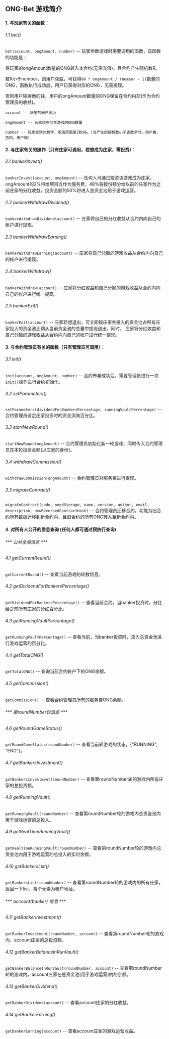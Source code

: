 ## ONG-Bet 游戏简介
#### 1. 与玩家有关的函数：
###### 1.1 bet()
```bet(account, ongAmount, number)``` -- 玩家参数游戏时需要调用的函数，该函数的功能是：

将玩家的ongAmount数量的ONG转入本合约(无需充值)，且合约产生随机数R。

若R小于number，则用户获胜，可获得```98 * ongAmount / (number - 1)```数量的ONG，函数执行成功后，用户已获得对应的ONG，无需提现。

否则用户输掉他的钱，用户的ongAmount数量的ONG保留在合约内部(作为合约管理员的收益)。

```angular2html
account -- 玩家的帐户地址

ongAmount -- 玩家想参与本游戏的ONG数量

number -- 玩家竞猜的数字，取值范围是2到96。(当产生的随机数小于该数字时，用户赢，否则，用户输) 

```

#### 2. 与庄家有关的操作（只有庄家可调用，若想成为庄家，需投资）：
###### 2.1 bankerInvest()

```bankerInvest(account, ongAmount)``` -- 任何人可通过投资该游戏成为庄家。
ongAmount的2%将给项目方作为服务费，48%将按份额分给以前的庄家作为之前庄家的分红收益，投资金额的50%将进入总资金池用于游戏运营。

###### 2.2 bankerWithdrawDividend()

```bankerWithdrawDividend(account)``` -- 庄家将自己的分红收益从合约内向自己的帐户进行提现。

###### 2.3 bankerWithdrawEarning()

```bankerWithdrawEarning(account)``` -- 庄家将自己分额的游戏收益从合约内向自己的帐户进行提现。

###### 2.4 bankerWithdraw()

```bankerWithdraw(account)``` -- 庄家将分红收益和自己分额的游戏收益从合约内向自己的帐户进行统一提现。

###### 2.5 bankerExit()

```bankerExit(account)``` -- 庄家若想退出，可立即按庄家共投入的资金池占所有庄家投入的资金池比例从当前资金池的总量中提现退出。同时，
 庄家将分红收益和自己分额的游戏收益从合约内向自己的帐户进行统一提现。


#### 3. 与合约管理员有关的函数（只有管理员可调用）：
###### 3.1 init()
```init(account, ongAmount, number)``` -- 合约布署成功后，需要管理员进行一次```init()```操作进行合约初始化。

###### 3.2 setParameters()

```setParameters(dividendForBankersPercentage, runningVaultPercentage)``` -- 
合约管理员设定庄家投资时的资金流向百分比。

###### 3.3 startNewRound()

```startNewRound(ongAmount)``` -- 合约管理员初始化新一轮游戏，同时传入合约管理员在本轮投资金额(以庄家的身份)。

###### 3.4 withdrawCommission()

```withdrawCommission(ongAmount)``` -- 合约管理员对服务费进行提现。


###### 3.3 migrateContract()

```migrateContract(code, needStorage, name, version, author, email, description, newReversedContractHash)``` -- 合约管理员迁移合约，功能为旧合约所有数据迁移到新合约内，且旧合约的所有ONG转入至新合约内。



#### 4. 对所有人公开的信息查询 (任何人都可通过预执行查询)
###### *** 公共全局信息 ***
###### 4.1 getCurrentRound()
```getCurrentRound()``` -- 查看当前游戏的轮数信息。
###### 4.2 getDividendForBankersPercentage()
```getDividendForBankersPercentage()``` -- 查看当前合约，当banker投资时，分红给之前所有庄家的分红百分比。
###### 4.3 getRunningVaultPercentage()
```getRunningVaultPercentage()``` -- 查看当前，当banker投资时，流入总资金池进行游戏运营的百分比。
###### 4.4 getTotalONG()
```getTotalONG()``` -- 查询当前合约帐户下的ONG余额。
###### 4.5 getCommission()
```getCommission()``` -- 查看合约管理员所有的服务费ONG余额。

###### *** 第roundNumber轮信息 ***
###### 4.6 getRoundGameStatus()
```getRoundGameStatus(roundNumber)``` -- 查看当前轮游戏的状态，{"RUNNING", "END"}。
###### 4.7 getBankersInvestment()
```getBankersInvestment(roundNumber)``` -- 查看第roundNumber轮的游戏内所有庄家的总投资额。
###### 4.8 getRunningVault()
```getRunningVault(roundNumber)``` -- 查看第roundNumber轮的游戏内总资金池内用于游戏运营的总投入。
###### 4.9 getRealTimeRunningVault()
```getRealTimeRunningVault(roundNumber)``` -- 查看第roundNumber轮的游戏内总资金池内用于游戏运营的总投入的实时余额。
###### 4.10 getBankersList()
```getBankersList(roundNumber)``` -- 查看第roundNumber轮的游戏内的所有庄家，返回一下list，每个元素为帐户地址。



###### *** account(banker) 信息 ***
###### 4.11 getBankerInvestment()
```getBankerInvestment(roundNumber, account)``` -- 查看第roundNumber轮的游戏内，account庄家的总投资额。
###### 4.12 getBankerBalanceInRunVault()
```getBankerBalanceInRunVault(roundNumber, account)``` -- 查看第roundNumber轮的游戏内，account庄家在总资金池(用于游戏运营)内的余额。
###### 4.13 getBankerDividend()
```getBankerDividend(account)``` -- 查看account庄家的分红收益。
###### 4.14 getBankerEarning()
```getBankerEarning(account)``` -- 查看account庄家的游戏运营收益。

